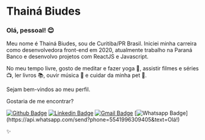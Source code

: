 # Thainá Biudes

### Olá, pessoal! :blush:

Meu nome é Thainá Biudes, sou de Curitiba/PR Brasil. Iniciei minha carreira como desenvolvedora front-end em 2020, atualmente trabalho na Paraná Banco e desenvolvo projetos com ReactJS e Javascript. 

No meu tempo livre, gosto de meditar e fazer yoga :tulip:, assistir filmes e séries :tv:, ler livros :books:, ouvir música :musical_note: e cuidar da minha pet :dog:.

Sejam bem-vindos ao meu perfil. 

Gostaria de me encontrar?

[![Github Badge](https://img.shields.io/badge/-Github-000?style=for-the-badge&logo=Github&logoColor=white&link=https://github.com/thainabiudes)](https://github.com/thainabiudes)
[![Linkedin Badge](https://img.shields.io/badge/-LinkedIn-blue?style=for-the-badge&logo=Linkedin&logoColor=white&link=https://www.linkedin.com/in/thaina-biudes/)](https://www.linkedin.com/in/thaina-biudes)
[![Gmail Badge](https://img.shields.io/badge/-Gmail-c14438?style=for-the-badge&logo=Gmail&logoColor=white&link=mailto:thaina.biudes@gmail.com)](mailto:thaina.biudes@gmail.com)
[![Whatsapp Badge](https://img.shields.io/badge/-Whatsapp-4CA143?style=for-the-badge&labelColor=4CA143&logo=whatsapp&logoColor=white&link=https://api.whatsapp.com/send?phone=5541996309405&text=Olá!)](https://api.whatsapp.com/send?phone=5541996309405&text=Olá!)

:sparkles: